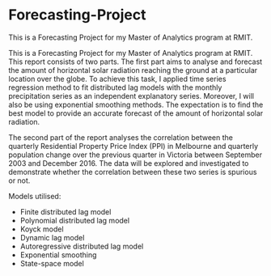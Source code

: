 # Forecasting-Project
This is a Forecasting Project for my Master of Analytics program at RMIT.

This is a Forecasting Project for my Master of Analytics program at RMIT. This report consists of two parts. The first part aims to analyse and forecast the amount of horizontal solar radiation reaching the ground at a particular location over the globe. To achieve this task, I applied time series regression method to fit distributed lag models with the monthly precipitation series as an independent explanatory series. Moreover, I will also be using exponential smoothing methods. The expectation is to find the best model to provide an accurate forecast of the amount of horizontal solar radiation.

The second part of the report analyses the correlation between the quarterly Residential Property Price Index (PPI) in Melbourne and quarterly population change over the previous quarter in Victoria between September 2003 and December 2016. The data will be explored and investigated to demonstrate whether the correlation between these two series is spurious or not.

Models utilised:
- Finite distributed lag model
- Polynomial distributed lag model
- Koyck model
- Dynamic lag model
- Autoregressive distributed lag model
- Exponential smoothing
- State-space model
